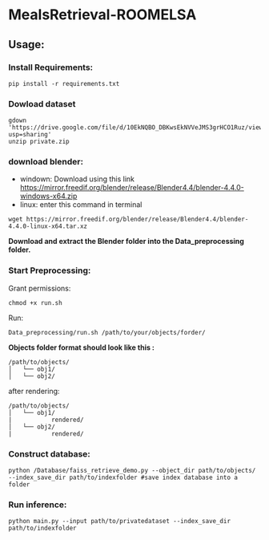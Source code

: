 # MealsRetrieval-ROOMELSA

## Usage:
### Install Requirements:
```
pip install -r requirements.txt
```
### Dowload dataset
```
gdown 'https://drive.google.com/file/d/10EkNQBO_DBKwsEkNVVeJMS3grHCO1Ruz/view?usp=sharing'
unzip private.zip 
```
### download blender:
- windown: Download using this link
 https://mirror.freedif.org/blender/release/Blender4.4/blender-4.4.0-windows-x64.zip
- linux: enter this command in terminal
```
wget https://mirror.freedif.org/blender/release/Blender4.4/blender-4.4.0-linux-x64.tar.xz
```
**Download and extract the Blender folder into the Data_preprocessing folder.**

### Start Preprocessing:
Grant permissions: 
```
chmod +x run.sh
```
Run:
```
Data_preprocessing/run.sh /path/to/your/objects/forder/
```
**Objects folder format should look like this :**
```
/path/to/objects/
│   └── obj1/  
│   └── obj2/ 
```
after rendering:
```
/path/to/objects/
│   └── obj1/
|           rendered/  
│   └── obj2/
|           rendered/  
```
### Construct database:
```
python /Database/faiss_retrieve_demo.py --object_dir path/to/objects/ --index_save_dir path/to/indexfolder #save index database into a folder
```
### Run inference:
```
python main.py --input path/to/privatedataset --index_save_dir path/to/indexfolder
```
